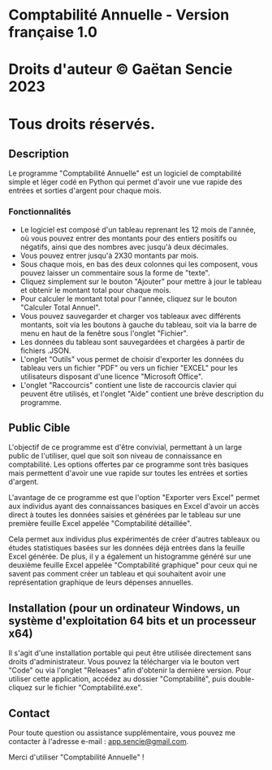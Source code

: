 # Comptabilité Annuelle - Version française 1.0

# Droits d'auteur © Gaëtan Sencie 2023
# Tous droits réservés.

## Description

Le programme "Comptabilité Annuelle" est un logiciel de comptabilité simple et léger codé en Python qui permet d'avoir une vue rapide des entrées et sorties d'argent pour chaque mois.

### Fonctionnalités

- Le logiciel est composé d'un tableau reprenant les 12 mois de l'année, où vous pouvez entrer des montants pour des entiers positifs ou négatifs, ainsi que des nombres avec jusqu'à deux décimales.
- Vous pouvez entrer jusqu'à 2X30 montants par mois.
- Sous chaque mois, en bas des deux colonnes qui les composent, vous pouvez laisser un commentaire sous la forme de "texte".
- Cliquez simplement sur le bouton "Ajouter" pour mettre à jour le tableau et obtenir le montant total pour chaque mois.
- Pour calculer le montant total pour l'année, cliquez sur le bouton "Calculer Total Annuel".
- Vous pouvez sauvegarder et charger vos tableaux avec différents montants, soit via les boutons à gauche du tableau, soit via la barre de menu en haut de la fenêtre sous l'onglet "Fichier".
- Les données du tableau sont sauvegardées et chargées à partir de fichiers .JSON.
- L'onglet "Outils" vous permet de choisir d'exporter les données du tableau vers un fichier "PDF" ou vers un fichier "EXCEL" pour les utilisateurs disposant d'une licence "Microsoft Office".
- L'onglet "Raccourcis" contient une liste de raccourcis clavier qui peuvent être utilisés, et l'onglet "Aide" contient une brève description du programme.

## Public Cible

L'objectif de ce programme est d'être convivial, permettant à un large public de l'utiliser, quel que soit son niveau de connaissance en comptabilité. Les options offertes par ce programme sont très basiques mais permettent d'avoir une vue rapide sur toutes les entrées et sorties d'argent.

L'avantage de ce programme est que l'option "Exporter vers Excel" permet aux individus ayant des connaissances basiques en Excel d'avoir un accès direct à toutes les données saisies et générées par le tableau sur une première feuille Excel appelée "Comptabilité détaillée".

Cela permet aux individus plus expérimentés de créer d'autres tableaux ou études statistiques basées sur les données déjà entrées dans la feuille Excel générée. De plus, il y a également un histogramme généré sur une deuxième feuille Excel appelée "Comptabilité graphique" pour ceux qui ne savent pas comment créer un tableau et qui souhaitent avoir une représentation graphique de leurs dépenses annuelles.

## Installation (pour un ordinateur Windows, un système d'exploitation 64 bits et un processeur x64)

Il s'agit d'une installation portable qui peut être utilisée directement sans droits d'administrateur. Vous pouvez la télécharger via le bouton vert "Code" ou via l'onglet "Releases" afin d'obtenir la dernière version. Pour utiliser cette application, accédez au dossier "Comptabilité", puis double-cliquez sur le fichier "Comptabilité.exe".

## Contact

Pour toute question ou assistance supplémentaire, vous pouvez me contacter à l'adresse e-mail : app.sencie@gmail.com.

Merci d'utiliser "Comptabilité Annuelle" !
